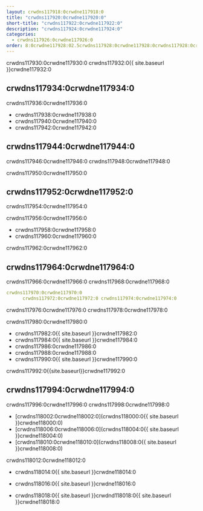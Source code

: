 ```yaml
---
layout: crwdns117918:0crwdne117918:0
title: "crwdns117920:0crwdne117920:0"
short-title: "crwdns117922:0crwdne117922:0"
description: "crwdns117924:0crwdne117924:0"
categories:
  - crwdns117926:0crwdne117926:0
order: 8:0crwdne117928:02.5crwdns117928:0crwdne117928:0crwdns117928:0crwdne117928:000502crwdns117928:0crwdne117928:0
---
```

crwdns117930:0crwdne117930:0 crwdns117932:0{{ site.baseurl }}crwdne117932:0

## crwdns117934:0crwdne117934:0

crwdns117936:0crwdne117936:0

- crwdns117938:0crwdne117938:0
- crwdns117940:0crwdne117940:0
- crwdns117942:0crwdne117942:0

## crwdns117944:0crwdne117944:0

crwdns117946:0crwdne117946:0 crwdns117948:0crwdne117948:0

crwdns117950:0crwdne117950:0

## crwdns117952:0crwdne117952:0

crwdns117954:0crwdne117954:0

crwdns117956:0crwdne117956:0

- crwdns117958:0crwdne117958:0
- crwdns117960:0crwdne117960:0

crwdns117962:0crwdne117962:0

## crwdns117964:0crwdne117964:0

crwdns117966:0crwdne117966:0 crwdns117968:0crwdne117968:0

```yaml
crwdns117970:0crwdne117970:0
      crwdns117972:0crwdne117972:0 crwdns117974:0crwdne117974:0
```

crwdns117976:0crwdne117976:0 crwdns117978:0crwdne117978:0

crwdns117980:0crwdne117980:0

- crwdns117982:0{{ site.baseurl }}crwdne117982:0 
- crwdns117984:0{{ site.baseurl }}crwdne117984:0
- crwdns117986:0crwdne117986:0
- crwdns117988:0crwdne117988:0
- crwdns117990:0{{ site.baseurl }}crwdne117990:0

crwdns117992:0{{site.baseurl}}crwdne117992:0

## crwdns117994:0crwdne117994:0

crwdns117996:0crwdne117996:0 crwdns117998:0crwdne117998:0

- [crwdns118002:0crwdne118002:0](crwdns118000:0{{ site.baseurl }}crwdne118000:0)
- [crwdns118006:0crwdne118006:0](crwdns118004:0{{ site.baseurl }}crwdne118004:0)
- [crwdns118010:0crwdne118010:0](crwdns118008:0{{ site.baseurl }}crwdne118008:0)

crwdns118012:0crwdne118012:0

- crwdns118014:0{{ site.baseurl }}crwdne118014:0

- crwdns118016:0{{ site.baseurl }}crwdne118016:0

- crwdns118018:0{{ site.baseurl }}crwdnd118018:0{{ site.baseurl }}crwdne118018:0